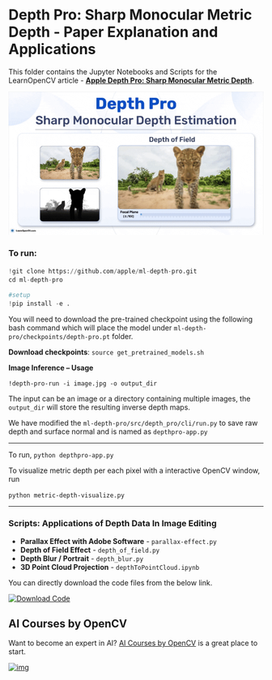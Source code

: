 # Depth Pro: Sharp Monocular Metric Depth - Paper Explanation and Applications

This folder contains the Jupyter Notebooks and Scripts for the LearnOpenCV article  - **[Apple Depth Pro: Sharp Monocular Metric Depth](https://learnopencv.com/depth-pro-monocular-metric-depth/)**.

<img src="readme_images/Feature.gif">


### To run:
```python
!git clone https://github.com/apple/ml-depth-pro.git
cd ml-depth-pro
```

```python
#setup
!pip install -e .
```

You will need to download the pre-trained checkpoint using the following bash command which will place the model under `ml-depth-pro/checkpoints/depth-pro.pt` folder.

**Download checkpoints**:
`source get_pretrained_models.sh`

**Image Inference – Usage**

```
!depth-pro-run -i image.jpg -o output_dir
```

The input can be an image or a directory containing multiple images, the `output_dir` will store the resulting inverse depth maps.

We have modified the `ml-depth-pro/src/depth_pro/cli/run.py`  to save raw depth and surface normal and is named as `depthpro-app.py`

---

To run,
`python depthpro-app.py`

To visualize metric depth per each pixel with a interactive OpenCV window, run 

`python metric-depth-visualize.py`

---

### Scripts: Applications of Depth Data In Image Editing

- **Parallax Effect with Adobe Software** - `parallax-effect.py`
- **Depth of Field Effect** - `depth_of_field.py`
- **Depth Blur / Portrait** - `depth_blur.py`
- **3D Point Cloud Projection** - `depthToPointCloud.ipynb`

You can directly download the code files from the below link.

[<img src="https://learnopencv.com/wp-content/uploads/2022/07/download-button-e1657285155454.png" alt="Download Code" width="200">](https://www.dropbox.com/scl/fi/59iskkpdh4hqkv4axdmy9/DepthPro-Monocular-Metric-Depth.zip?rlkey=40pqu0nldvsfn4c1dd976ubtl&st=dmrlkjtx&dl=1)

## AI Courses by OpenCV

Want to become an expert in AI? [AI Courses by OpenCV](https://opencv.org/courses/) is a great place to start.

[![img](https://learnopencv.com/wp-content/uploads/2023/01/AI-Courses-By-OpenCV-Github.png)](https://opencv.org/courses/)